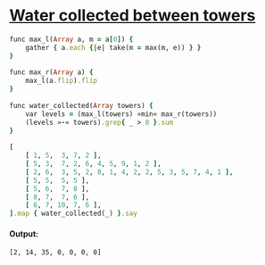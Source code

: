 [1]: https://rosettacode.org/wiki/Water_collected_between_towers

# [Water collected between towers][1]

```ruby
func max_l(Array a, m = a[0]) {
    gather { a.each {|e| take(m = max(m, e)) } }
}
 
func max_r(Array a) {
    max_l(a.flip).flip
}
 
func water_collected(Array towers) {
    var levels = (max_l(towers) »min« max_r(towers))
    (levels »-« towers).grep{ _ > 0 }.sum
}
 
[
    [ 1, 5,  3, 7, 2 ],
    [ 5, 3,  7, 2, 6, 4, 5, 9, 1, 2 ],
    [ 2, 6,  3, 5, 2, 8, 1, 4, 2, 2, 5, 3, 5, 7, 4, 1 ],
    [ 5, 5,  5, 5 ],
    [ 5, 6,  7, 8 ],
    [ 8, 7,  7, 6 ],
    [ 6, 7, 10, 7, 6 ],
].map { water_collected(_) }.say
```

#### Output:
```
[2, 14, 35, 0, 0, 0, 0]
```